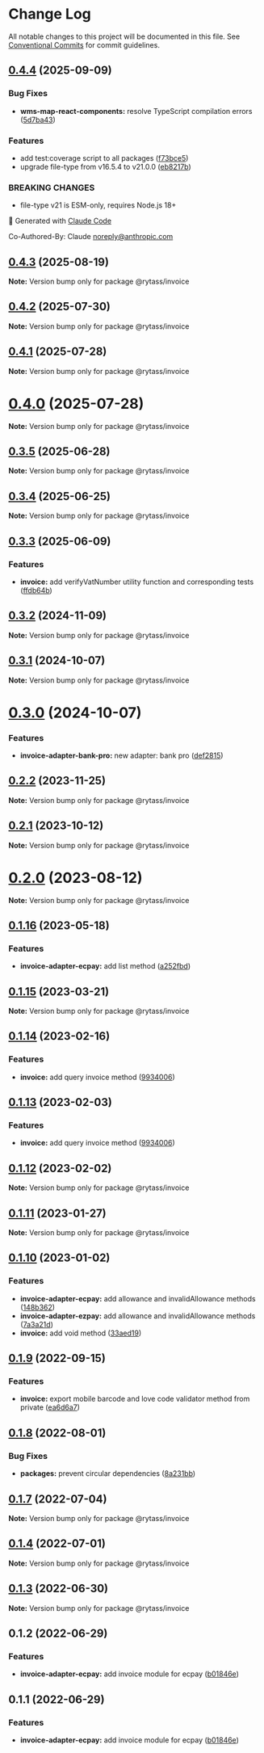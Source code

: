 # Change Log

All notable changes to this project will be documented in this file.
See [Conventional Commits](https://conventionalcommits.org) for commit guidelines.

## [0.4.4](https://github.com/Rytass/Utils/compare/@rytass/invoice@0.4.3...@rytass/invoice@0.4.4) (2025-09-09)

### Bug Fixes

- **wms-map-react-components:** resolve TypeScript compilation errors ([5d7ba43](https://github.com/Rytass/Utils/commit/5d7ba43e430a507ed2b443287c97fb886cf83bd3))

### Features

- add test:coverage script to all packages ([f73bce5](https://github.com/Rytass/Utils/commit/f73bce52024d453755824fa6af784f13da50061f))
- upgrade file-type from v16.5.4 to v21.0.0 ([eb8217b](https://github.com/Rytass/Utils/commit/eb8217b76c4a0d74061f782c082fd4183961bb12))

### BREAKING CHANGES

- file-type v21 is ESM-only, requires Node.js 18+

🤖 Generated with [Claude Code](https://claude.ai/code)

Co-Authored-By: Claude <noreply@anthropic.com>

## [0.4.3](https://github.com/Rytass/Utils/compare/@rytass/invoice@0.4.2...@rytass/invoice@0.4.3) (2025-08-19)

**Note:** Version bump only for package @rytass/invoice

## [0.4.2](https://github.com/Rytass/Utils/compare/@rytass/invoice@0.4.1...@rytass/invoice@0.4.2) (2025-07-30)

**Note:** Version bump only for package @rytass/invoice

## [0.4.1](https://github.com/Rytass/Utils/compare/@rytass/invoice@0.4.0...@rytass/invoice@0.4.1) (2025-07-28)

**Note:** Version bump only for package @rytass/invoice

# [0.4.0](https://github.com/Rytass/Utils/compare/@rytass/invoice@0.3.5...@rytass/invoice@0.4.0) (2025-07-28)

**Note:** Version bump only for package @rytass/invoice

## [0.3.5](https://github.com/Rytass/Utils/compare/@rytass/invoice@0.3.4...@rytass/invoice@0.3.5) (2025-06-28)

**Note:** Version bump only for package @rytass/invoice

## [0.3.4](https://github.com/Rytass/Utils/compare/@rytass/invoice@0.3.3...@rytass/invoice@0.3.4) (2025-06-25)

**Note:** Version bump only for package @rytass/invoice

## [0.3.3](https://github.com/Rytass/Utils/compare/@rytass/invoice@0.3.2...@rytass/invoice@0.3.3) (2025-06-09)

### Features

- **invoice:** add verifyVatNumber utility function and corresponding tests ([ffdb64b](https://github.com/Rytass/Utils/commit/ffdb64bb2b9728e893fdeb886f61a516dbb7ef2d))

## [0.3.2](https://github.com/Rytass/Utils/compare/@rytass/invoice@0.3.1...@rytass/invoice@0.3.2) (2024-11-09)

**Note:** Version bump only for package @rytass/invoice

## [0.3.1](https://github.com/Rytass/Utils/compare/@rytass/invoice@0.3.0...@rytass/invoice@0.3.1) (2024-10-07)

**Note:** Version bump only for package @rytass/invoice

# [0.3.0](https://github.com/Rytass/Utils/compare/@rytass/invoice@0.2.2...@rytass/invoice@0.3.0) (2024-10-07)

### Features

- **invoice-adapter-bank-pro:** new adapter: bank pro ([def2815](https://github.com/Rytass/Utils/commit/def281507eaa30fef550467b3fad6632e152ce17))

## [0.2.2](https://github.com/Rytass/Utils/compare/@rytass/invoice@0.2.1...@rytass/invoice@0.2.2) (2023-11-25)

**Note:** Version bump only for package @rytass/invoice

## [0.2.1](https://github.com/Rytass/Utils/compare/@rytass/invoice@0.2.0...@rytass/invoice@0.2.1) (2023-10-12)

**Note:** Version bump only for package @rytass/invoice

# [0.2.0](https://github.com/Rytass/Utils/compare/@rytass/invoice@0.1.16...@rytass/invoice@0.2.0) (2023-08-12)

**Note:** Version bump only for package @rytass/invoice

## [0.1.16](https://github.com/Rytass/Utils/compare/@rytass/invoice@0.1.15...@rytass/invoice@0.1.16) (2023-05-18)

### Features

- **invoice-adapter-ecpay:** add list method ([a252fbd](https://github.com/Rytass/Utils/commit/a252fbdc120443cee730c06e22c29023bb1d3a0e))

## [0.1.15](https://github.com/Rytass/Utils/compare/@rytass/invoice@0.1.14...@rytass/invoice@0.1.15) (2023-03-21)

**Note:** Version bump only for package @rytass/invoice

## [0.1.14](https://github.com/Rytass/Utils/compare/@rytass/invoice@0.1.12...@rytass/invoice@0.1.14) (2023-02-16)

### Features

- **invoice:** add query invoice method ([9934006](https://github.com/Rytass/Utils/commit/9934006c0e8b5c35b216f652e990e3a79b1ef118))

## [0.1.13](https://github.com/Rytass/Utils/compare/@rytass/invoice@0.1.12...@rytass/invoice@0.1.13) (2023-02-03)

### Features

- **invoice:** add query invoice method ([9934006](https://github.com/Rytass/Utils/commit/9934006c0e8b5c35b216f652e990e3a79b1ef118))

## [0.1.12](https://github.com/Rytass/Utils/compare/@rytass/invoice@0.1.11...@rytass/invoice@0.1.12) (2023-02-02)

**Note:** Version bump only for package @rytass/invoice

## [0.1.11](https://github.com/Rytass/Utils/compare/@rytass/invoice@0.1.10...@rytass/invoice@0.1.11) (2023-01-27)

**Note:** Version bump only for package @rytass/invoice

## [0.1.10](https://github.com/Rytass/Utils/compare/@rytass/invoice@0.1.9...@rytass/invoice@0.1.10) (2023-01-02)

### Features

- **invoice-adapter-ecpay:** add allowance and invalidAllowance methods ([148b362](https://github.com/Rytass/Utils/commit/148b36207d068544cfc0a81b73cd9287b032b09b))
- **invoice-adapter-ezpay:** add allowance and invalidAllowance methods ([7a3a21d](https://github.com/Rytass/Utils/commit/7a3a21d66423a26fa5a2940cc7228c33010a4de0))
- **invoice:** add void method ([33aed19](https://github.com/Rytass/Utils/commit/33aed195eedb5bb96f60b1da197abe43991e0e97))

## [0.1.9](https://github.com/Rytass/Utils/compare/@rytass/invoice@0.1.8...@rytass/invoice@0.1.9) (2022-09-15)

### Features

- **invoice:** export mobile barcode and love code validator method from private ([ea6d6a7](https://github.com/Rytass/Utils/commit/ea6d6a761d30305efb3390099df78f5870988aa2))

## [0.1.8](https://github.com/Rytass/Utils/compare/@rytass/invoice@0.1.7...@rytass/invoice@0.1.8) (2022-08-01)

### Bug Fixes

- **packages:** prevent circular dependencies ([8a231bb](https://github.com/Rytass/Utils/commit/8a231bbca6460f6a39b2d02dac043448db4fbde4))

## [0.1.7](https://github.com/Rytass/Utils/compare/@rytass/invoice@0.1.6...@rytass/invoice@0.1.7) (2022-07-04)

**Note:** Version bump only for package @rytass/invoice

## [0.1.4](https://github.com/Rytass/Utils/compare/@rytass/invoice@0.1.3...@rytass/invoice@0.1.4) (2022-07-01)

**Note:** Version bump only for package @rytass/invoice

## [0.1.3](https://github.com/Rytass/Utils/compare/@rytass/invoice@0.1.2...@rytass/invoice@0.1.3) (2022-06-30)

**Note:** Version bump only for package @rytass/invoice

## 0.1.2 (2022-06-29)

### Features

- **invoice-adapter-ecpay:** add invoice module for ecpay ([b01846e](https://github.com/Rytass/Utils/commit/b01846e8ced4fbd95fc14163b1f817b5f183a3e8))

## 0.1.1 (2022-06-29)

### Features

- **invoice-adapter-ecpay:** add invoice module for ecpay ([b01846e](https://github.com/Rytass/Utils/commit/b01846e8ced4fbd95fc14163b1f817b5f183a3e8))
